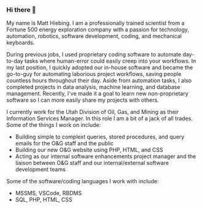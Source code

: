 ### Hi there 👋
My name is Matt Hiebing.  I am a professionally trained scientist from a Fortune 500 energy exploration company with a passion for technology, automation, robotics, software development, coding, and mechanical keyboards.

During previous jobs, I used proprietary coding software to automate day-to-day tasks where human-error could easily creep into your workflows.  In my last position, I quickly adopted our in-house software and became the go-to-guy for automating laborious project workflows, saving people countless hours throughout their day.  Aside from automation tasks, I also completed projects in data analysis, machine learning, and database management.  Recently, I've made it a goal to learn new non-proprietary software so I can more easily share my projects with others.

I currently work for the Utah Division of Oil, Gas, and Mining as their Information Services Manager.  In this role I am a bit of a jack of all trades.  Some of the things I work on include:
* Building simple to complext queries, stored procedures, and query emails for the O&G staff and the public
* Building our new O&G website using PHP, HTML, and CSS
* Acting as our internal software enhancements project manager and the liaison between O&G staff and our internal/external software development teams

Some of the software/coding languages I work with include:
* MSSMS, VSCode, RBDMS
* SQL, PHP, HTML, CSS
